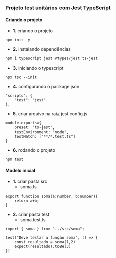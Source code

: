 ### Projeto test unitários com Jest TypeScript

#### Criando o projeto
* <b>1.</b> criando o projeto
```
npm init -y
```

* <b>2.</b> instalando dependências
```
npm i typescript jest @types/jest ts-jest
```

* <b>3.</b> iniciando o typescript
```
npx tsc --init
```

* <b>4.</b> configurando o package.json
```
"scripts": {
    "test": "jest"
},
```

* <b>5.</b> criar arquivo na raiz jest.config.js
```
module.exports={
    preset: "ts-jest",
    testEnvironment: "node",
    testMatch: ["**/*.test.ts"]
}
```

* <b>6.</b> rodando o projeto
```
npm test
```

#### Modelo inicial
* <b>1.</b> criar pasta src
    * soma.ts
```
export function soma(a:number, b:number){
    return a+b;
}
```

* <b>2.</b> criar pasta test
    * soma.test.ts
```
import { soma } from "../src/soma";

test("Deve testar a função soma", () => {
    const resultado = soma(1,2)
    expect(resultado).toBe(3)
})
```